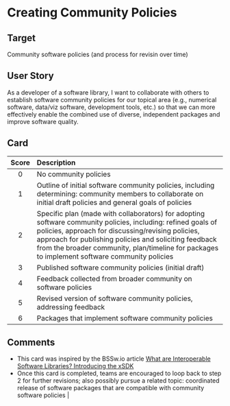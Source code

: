 # Creating Community Policies

## Target

Community software policies (and process for revisin over time)

## User Story

As a developer of a software library, I want to collaborate with others to establish software community policies for our topical area (e.g., numerical software, data/viz software, development tools, etc.) so that we can more effectively enable the combined use of diverse, independent packages and improve software quality.

## Card

| Score | Description |
|:-----:|:------------|
| 0 | No community policies |
| 1 | Outline of initial software community policies, including determining: community members to collaborate on initial draft policies and general goals of policies |
| 2 | Specific plan (made with collaborators) for adopting software community policies, including: refined goals of policies, approach for discussing/revising policies, approach for publishing policies and soliciting feedback from the broader community, plan/timeline for packages to implement software community policies |
| 3 | Published software community policies (initial draft)
| 4 | Feedback collected from broader community on software policies |
| 5 | Revised version of software community policies, addressing feedback |
| 6 | Packages that implement software community policies |


## Comments

- This card was inspired by the BSSw.io article [What are Interoperable Software Libraries? Introducing the xSDK](https://bssw.io/items/what-are-interoperable-software-libraries-introducing-the-xsdk)
- Once this card is completed, teams are encouraged to loop back to step 2 for further revisions; also possibly pursue a related topic: coordinated release of software packages that are compatible with community software policies |
